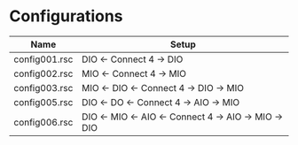 # Configurations

| Name          | Setup                                                 |
| ---           | ---                                                   |
| config001.rsc | DIO <- Connect 4 -> DIO                               |
| config002.rsc | MIO <- Connect 4 -> MIO                               |
| config003.rsc | MIO <- DIO <- Connect 4 -> DIO -> MIO                 |
| config005.rsc | DIO <- DO <- Connect 4 -> AIO -> MIO                  |
| config006.rsc | DIO <- MIO <- AIO <- Connect 4 -> AIO -> MIO -> DIO   |
